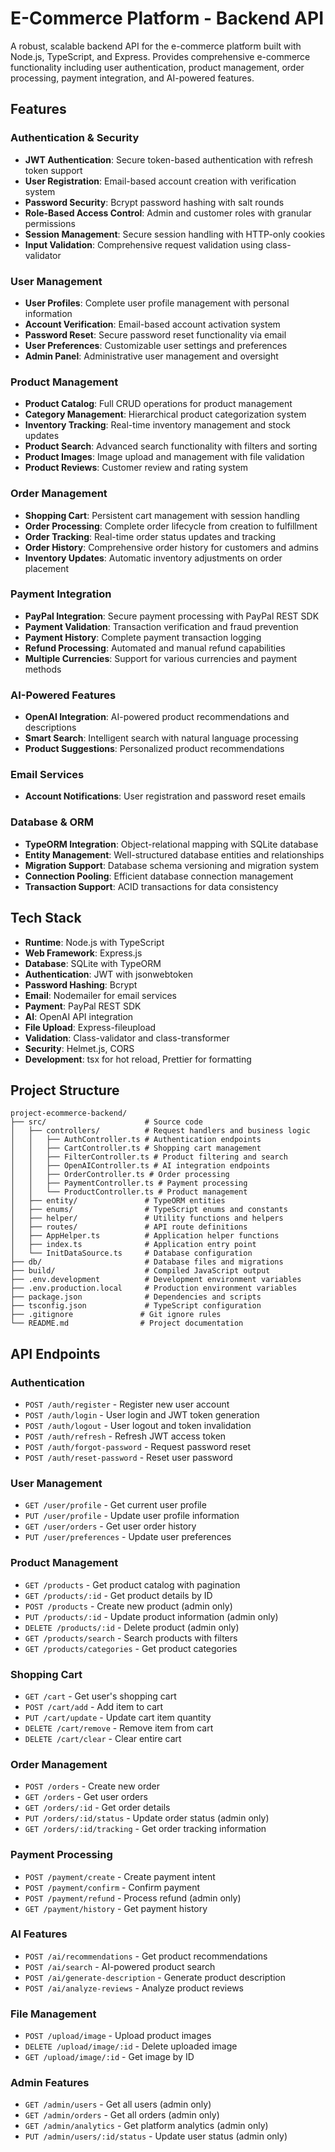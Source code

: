 # E-Commerce Platform - Backend API

A robust, scalable backend API for the e-commerce platform built with Node.js, TypeScript, and Express. Provides comprehensive e-commerce functionality including user authentication, product management, order processing, payment integration, and AI-powered features.

## Features

### Authentication & Security

- **JWT Authentication**: Secure token-based authentication with refresh token support
- **User Registration**: Email-based account creation with verification system
- **Password Security**: Bcrypt password hashing with salt rounds
- **Role-Based Access Control**: Admin and customer roles with granular permissions
- **Session Management**: Secure session handling with HTTP-only cookies
- **Input Validation**: Comprehensive request validation using class-validator

### User Management

- **User Profiles**: Complete user profile management with personal information
- **Account Verification**: Email-based account activation system
- **Password Reset**: Secure password reset functionality via email
- **User Preferences**: Customizable user settings and preferences
- **Admin Panel**: Administrative user management and oversight

### Product Management

- **Product Catalog**: Full CRUD operations for product management
- **Category Management**: Hierarchical product categorization system
- **Inventory Tracking**: Real-time inventory management and stock updates
- **Product Search**: Advanced search functionality with filters and sorting
- **Product Images**: Image upload and management with file validation
- **Product Reviews**: Customer review and rating system

### Order Management

- **Shopping Cart**: Persistent cart management with session handling
- **Order Processing**: Complete order lifecycle from creation to fulfillment
- **Order Tracking**: Real-time order status updates and tracking
- **Order History**: Comprehensive order history for customers and admins
- **Inventory Updates**: Automatic inventory adjustments on order placement

### Payment Integration

- **PayPal Integration**: Secure payment processing with PayPal REST SDK
- **Payment Validation**: Transaction verification and fraud prevention
- **Payment History**: Complete payment transaction logging
- **Refund Processing**: Automated and manual refund capabilities
- **Multiple Currencies**: Support for various currencies and payment methods

### AI-Powered Features

- **OpenAI Integration**: AI-powered product recommendations and descriptions
- **Smart Search**: Intelligent search with natural language processing
- **Product Suggestions**: Personalized product recommendations

### Email Services

- **Account Notifications**: User registration and password reset emails


### Database & ORM

- **TypeORM Integration**: Object-relational mapping with SQLite database
- **Entity Management**: Well-structured database entities and relationships
- **Migration Support**: Database schema versioning and migration system
- **Connection Pooling**: Efficient database connection management
- **Transaction Support**: ACID transactions for data consistency


## Tech Stack

- **Runtime**: Node.js with TypeScript
- **Web Framework**: Express.js
- **Database**: SQLite with TypeORM
- **Authentication**: JWT with jsonwebtoken
- **Password Hashing**: Bcrypt
- **Email**: Nodemailer for email services
- **Payment**: PayPal REST SDK
- **AI**: OpenAI API integration
- **File Upload**: Express-fileupload
- **Validation**: Class-validator and class-transformer
- **Security**: Helmet.js, CORS
- **Development**: tsx for hot reload, Prettier for formatting

## Project Structure

```
project-ecommerce-backend/
├── src/                      # Source code
│   ├── controllers/          # Request handlers and business logic
│   │   ├── AuthController.ts # Authentication endpoints
│   │   ├── CartController.ts # Shopping cart management
│   │   ├── FilterController.ts # Product filtering and search
│   │   ├── OpenAIController.ts # AI integration endpoints
│   │   ├── OrderController.ts # Order processing
│   │   ├── PaymentController.ts # Payment processing
│   │   └── ProductController.ts # Product management
│   ├── entity/               # TypeORM entities
│   ├── enums/                # TypeScript enums and constants
│   ├── helper/               # Utility functions and helpers
│   ├── routes/               # API route definitions
│   ├── AppHelper.ts          # Application helper functions
│   ├── index.ts              # Application entry point
│   └── InitDataSource.ts     # Database configuration
├── db/                       # Database files and migrations
├── build/                    # Compiled JavaScript output
├── .env.development          # Development environment variables
├── .env.production.local     # Production environment variables
├── package.json              # Dependencies and scripts
├── tsconfig.json             # TypeScript configuration
├── .gitignore               # Git ignore rules
└── README.md                # Project documentation
```

## API Endpoints

### Authentication
- `POST /auth/register` - Register new user account
- `POST /auth/login` - User login and JWT token generation
- `POST /auth/logout` - User logout and token invalidation
- `POST /auth/refresh` - Refresh JWT access token
- `POST /auth/forgot-password` - Request password reset
- `POST /auth/reset-password` - Reset user password

### User Management
- `GET /user/profile` - Get current user profile
- `PUT /user/profile` - Update user profile information
- `GET /user/orders` - Get user order history
- `PUT /user/preferences` - Update user preferences

### Product Management
- `GET /products` - Get product catalog with pagination
- `GET /products/:id` - Get product details by ID
- `POST /products` - Create new product (admin only)
- `PUT /products/:id` - Update product information (admin only)
- `DELETE /products/:id` - Delete product (admin only)
- `GET /products/search` - Search products with filters
- `GET /products/categories` - Get product categories

### Shopping Cart
- `GET /cart` - Get user's shopping cart
- `POST /cart/add` - Add item to cart
- `PUT /cart/update` - Update cart item quantity
- `DELETE /cart/remove` - Remove item from cart
- `DELETE /cart/clear` - Clear entire cart

### Order Management
- `POST /orders` - Create new order
- `GET /orders` - Get user orders
- `GET /orders/:id` - Get order details
- `PUT /orders/:id/status` - Update order status (admin only)
- `GET /orders/:id/tracking` - Get order tracking information

### Payment Processing
- `POST /payment/create` - Create payment intent
- `POST /payment/confirm` - Confirm payment
- `POST /payment/refund` - Process refund (admin only)
- `GET /payment/history` - Get payment history

### AI Features
- `POST /ai/recommendations` - Get product recommendations
- `POST /ai/search` - AI-powered product search
- `POST /ai/generate-description` - Generate product description
- `POST /ai/analyze-reviews` - Analyze product reviews

### File Management
- `POST /upload/image` - Upload product images
- `DELETE /upload/image/:id` - Delete uploaded image
- `GET /upload/image/:id` - Get image by ID

### Admin Features
- `GET /admin/users` - Get all users (admin only)
- `GET /admin/orders` - Get all orders (admin only)
- `GET /admin/analytics` - Get platform analytics (admin only)
- `PUT /admin/users/:id/status` - Update user status (admin only)

